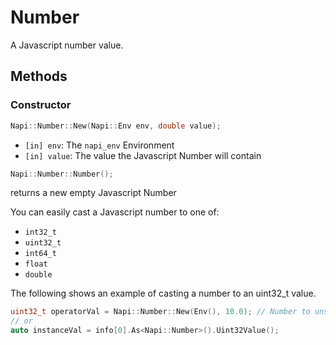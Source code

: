 # Number

A Javascript number value.
## Methods

### Constructor

```cpp
Napi::Number::New(Napi::Env env, double value);
```
 - `[in] env`: The `napi_env` Environment
 - `[in] value`: The value the Javascript Number will contain

```cpp
Napi::Number::Number();
```
returns a new empty Javascript Number

You can easily cast a Javascript number to one of:
 - `int32_t`
 - `uint32_t`
 - `int64_t`
 - `float`
 - `double`

The following shows an example of casting a number to an uint32_t value.

```cpp
uint32_t operatorVal = Napi::Number::New(Env(), 10.0); // Number to unsigned 32 bit integer
// or
auto instanceVal = info[0].As<Napi::Number>().Uint32Value();
```
